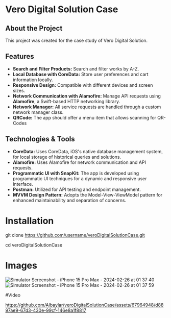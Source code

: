 # **Vero Digital Solution Case**

## **About the Project**

This project was created for the case study of Vero Digital Solution.

## **Features**

- **Search and Filter Products:** Search and filter works by A-Z.
- **Local Database with CoreData:** Store user preferences and cart information locally.
- **Responsive Design:** Compatible with different devices and screen sizes.
- **Network Communication with Alamofire:** Manage API requests using **Alamofire**, a Swift-based HTTP networking library.
- **Network Manager:** All service requests are handled through a custom network manager class.
- **QRCode:** The app should offer a menu item that allows scanning for QR-Codes



## **Technologies & Tools**


- **CoreData:** Uses CoreData, iOS's native database management system, for local storage of historical queries and solutions.
- **Alamofire:** Uses Alamofire for network communication and API requests.
- **Programmatic UI with SnapKit:** The app is developed using programmatic UI techniques for a dynamic and responsive user interface.
- **Postman:** Utilized for API testing and endpoint management.
- **MVVM Design Pattern:** Adopts the Model-View-ViewModel pattern for enhanced maintainability and separation of concerns.

# Installation

git clone https://github.com/username/veroDigitalSolutionCase.git

cd veroDigitalSolutionCase

# Images 

![Simulator Screenshot - iPhone 15 Pro Max - 2024-02-26 at 01 37 40](https://github.com/Albaylar/veroDigitalSolutionCase/assets/67964948/90ee298c-090b-43a0-83d6-d36d67f718d2)
![Simulator Screenshot - iPhone 15 Pro Max - 2024-02-26 at 01 37 59](https://github.com/Albaylar/veroDigitalSolutionCase/assets/67964948/40eb5087-7727-491b-bdf8-57b406f2be5d)

#Video


https://github.com/Albaylar/veroDigitalSolutionCase/assets/67964948/d8897ae9-67d3-430e-99cf-146e8a1f8817

